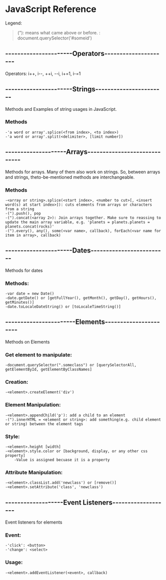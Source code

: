 # JavaScript Reference
Legend:
>("): means what came above or before.
><element>: document.querySelector('#someid')

## ----------------------Operators---------------------
Operators: i++, i--, ++i, --i, i+=1, i-=1

## ----------------------Strings-----------------------
Methods and Examples of string usages in JavaScript.
### Methods
	-'a word or array'.splice(<from index>, <to index>)
	-'a word or array'.split(<delimiter>, [limit number])

## --------------------Arrays-----------------------------
Methods for arrays. Many of them also work on strings. So, between arrays and strings, theto-be-mentioned methods are interchangeable.
### Methods
	-<array or string>.splice(<start index>, <number to cut>[, <insert word(s) at start index>]): cuts elements from arrays or characters from a string 
	-(").push(), pop
	-(").concat(<array 2>): Join arrays together. Make sure to reassing to update the main array variable, e.g. 'planets = planets.planets = planets.concat(rocks)'
	-(").every(), any(), some(<var name>, callback), forEach(<var name for item in array>, callback)

## ----------------------Dates-------------------------
Methods for dates
### Methods:
	-var date = new Date()
	-date.getDate() or [getFullYear(), getMonth(), getDay(), getHours(), getMinutes()]
	-date.toLocaleDateString() or [toLocaleTimeString()]

## -----------------------Elements----------------------
Methods on Elements
### Get element to manipulate:
	-document.querySelector(".someclass") or [querySelectorAll, getElementById, getElementByClassNames]

### Creation:
	-<element>.createElement('div')

### Element Manipulation:
	-<element>.appendChild('p'): add a child to an element
	-(").innerHTML = <element or string>: add something(e.g. child element or string) between the element tags 
	
### Style:
	-<element>.height [width]
	-<element>.style.color or [background, display, or any other css property]
		-Value is assigned becuase it is a property

### Attribute Manipulation:
	-<element>.classList.add('newclass') or [remove()]
	-<element>.setAttribute('class', 'newclass')

## -------------------Event Listeners-------------------
Event listeners for elements
### Event:
	-'click': <button>
	-'change': <select>

### Usage:
	-<element>.addEventListener(<event>, callback)
